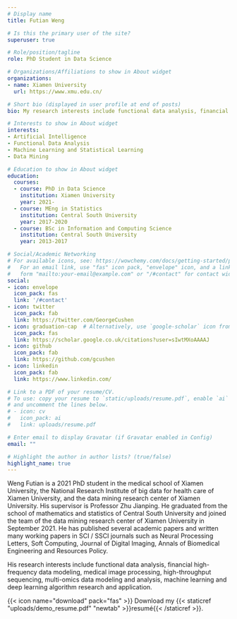 ```yaml
---
# Display name
title: Futian Weng

# Is this the primary user of the site?
superuser: true

# Role/position/tagline
role: PhD Student in Data Science

# Organizations/Affiliations to show in About widget
organizations:
- name: Xiamen University
  url: https://www.xmu.edu.cn/

# Short bio (displayed in user profile at end of posts)
bio: My research interests include functional data analysis, financial high-frequency data modeling, medical image processing, high-throughput sequencing, multi-omics data modeling and analysis, machine learning and deep learning algorithm research and application..

# Interests to show in About widget
interests:
- Artificial Intelligence
- Functional Data Analysis
- Machine Learning and Statistical Learning
- Data Mining

# Education to show in About widget
education:
  courses:
  - course: PhD in Data Science
    institution: Xiamen University
    year: 2021-
  - course: MEng in Statistics
    institution: Central South University
    year: 2017-2020
  - course: BSc in Information and Computing Science
    institution: Central South University
    year: 2013-2017

# Social/Academic Networking
# For available icons, see: https://wowchemy.com/docs/getting-started/page-builder/#icons
#   For an email link, use "fas" icon pack, "envelope" icon, and a link in the
#   form "mailto:your-email@example.com" or "/#contact" for contact widget.
social:
- icon: envelope
  icon_pack: fas
  link: '/#contact'
- icon: twitter
  icon_pack: fab
  link: https://twitter.com/GeorgeCushen
- icon: graduation-cap  # Alternatively, use `google-scholar` icon from `ai` icon pack
  icon_pack: fas
  link: https://scholar.google.co.uk/citations?user=sIwtMXoAAAAJ
- icon: github
  icon_pack: fab
  link: https://github.com/gcushen
- icon: linkedin
  icon_pack: fab
  link: https://www.linkedin.com/

# Link to a PDF of your resume/CV.
# To use: copy your resume to `static/uploads/resume.pdf`, enable `ai` icons in `params.toml`, 
# and uncomment the lines below.
# - icon: cv
#   icon_pack: ai
#   link: uploads/resume.pdf

# Enter email to display Gravatar (if Gravatar enabled in Config)
email: ""

# Highlight the author in author lists? (true/false)
highlight_name: true
---
```


Weng Futian is a 2021 PhD student in the medical school of Xiamen University, the National Research Institute of big data for health care of Xiamen University, and the data mining research center of Xiamen University. His supervisor is Professor Zhu Jianping. He graduated from the school of mathematics and statistics of Central South University and joined the team of the data mining research center of Xiamen University in September 2021. He has published several academic papers and written many working papers in SCI / SSCI journals such as Neural Processing Letters, Soft Computing, Journal of Digital Imaging, Annals of Biomedical Engineering and Resources Policy. 

His research interests include functional data analysis, financial high-frequency data modeling, medical image processing, high-throughput sequencing, multi-omics data modeling and analysis, machine learning and deep learning algorithm research and application.

{{< icon name="download" pack="fas" >}} Download my {{< staticref "uploads/demo_resume.pdf" "newtab" >}}resumé{{< /staticref >}}.
